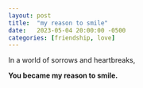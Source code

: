 ```yaml
---
layout: post
title:  "my reason to smile"
date:   2023-05-04 20:00:00 -0500
categories: [friendship, love]
---
```

In a world of sorrows and heartbreaks,

**You became my reason to smile.**